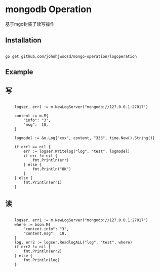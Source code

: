 mongodb Operation
===
基于mgo封装了读写操作


Installation
-------
<pre><code>
go get github.com/johnhjwsosd/mongo-operation/logoperation
</code></pre>


Example
----------
写
----
<pre><code>
	logser, err1 := m.NewLogServer("mongodb://127.0.0.1:27017")

	content := m.M{
		"info": "3",
		"msg":  18,
	}

	logmodel := &m.Log{"xxx", content, "333", time.Now().String()}

	if err1 == nil {
		err := logser.Writelog("log", "test", logmodel)
		if err != nil {
			fmt.Println(err)
		} else {
			fmt.Println("OK")
		}
	} else {
		fmt.Println(err1)
	}
</code></pre>

读
----
<pre><code>
	logser, err1 := m.NewLogServer("mongodb://127.0.0.1:27017")
	where := bson.M{
		"content.info": "3",
		"content.msg":  18,
	}
	log, err2 := logser.ReadlogALL("log", "test", where)
	if err2 != nil {
		fmt.Println(err2)
	} else {
		fmt.Println(log)
	}
</code></pre>